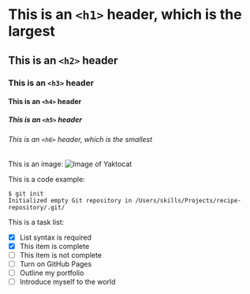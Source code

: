 # This is an `<h1>` header, which is the largest
## This is an `<h2>` header
### This is an `<h3>` header
#### This is an `<h4>` header
##### This is an `<h5>` header
###### This is an `<h6>` header, which is the smallest

This is an image:
![Image of Yaktocat](https://octodex.github.com/images/yaktocat.png)

This is a code example:
```
$ git init
Initialized empty Git repository in /Users/skills/Projects/recipe-repository/.git/
```

This is a task list:
- [x] List syntax is required
- [x] This item is complete
- [ ] This item is not complete
- [ ] Turn on GitHub Pages
- [ ] Outline my portfolio
- [ ] Introduce myself to the world
